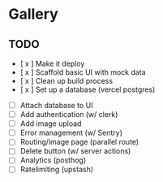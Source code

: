 # Gallery

## TODO

 - [ x ] Make it deploy
 - [ x ] Scaffold basic UI with mock data
 - [ x ] Clean up build process
 - [ x ] Set up a database (vercel postgres)
 - [ ] Attach database to UI
 - [ ] Add authentication (w/ clerk)
 - [ ] Add image upload
 - [ ] Error management (w/ Sentry)
 - [ ] Routing/image page (parallel route)
 - [ ] Delete button (w/ server actions)
 - [ ] Analytics (posthog)
 - [ ] Ratelimiting (upstash)